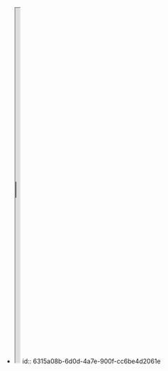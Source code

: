 - <iframe src="https://conquer408.zhubai.love/" width="10"height="800"></iframe>
  id:: 6315a08b-6d0d-4a7e-900f-cc6be4d2061e